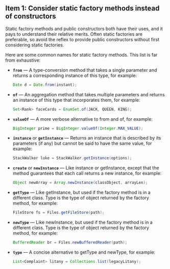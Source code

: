 ## Item 1: Consider static factory methods instead of constructors

Static factory methods and public constructors both have their uses,
and it pays to understand their relative merits. Often static factories are preferable,
so avoid the reflex to provide public constructors without first considering static factories.

Here are some common names for static factory methods.
This list is far from exhaustive:

- **`from`** — A type-conversion method that takes a single parameter and returns a corresponding instance of this type, for example:

    ```java
    Date d = Date.from(instant);
    ```

- **`of`** — An aggregation method that takes multiple parameters and returns an instance of this type that incorporates them,
for example:

    ```java
    Set<Rank> faceCards = EnumSet.of(JACK, QUEEN, KING);
    ```
    
- **`valueOf`** — A more verbose alternative to from and of, for example:

    ```java
    BigInteger prime = BigInteger.valueOf(Integer.MAX_VALUE);
    ```
    
- **`instance`** or **`getInstance`** — Returns an instance that is described by its parameters (if any) but cannot be said to have the same value, for example:

    ```java
    StackWalker luke = StackWalker.getInstance(options);
    ```
    
- **`create`** or **`newInstance`** — Like instance or getInstance, except that the method guarantees that each call returns a new instance, for example:

    ```java
    Object newArray = Array.newInstance(classObject, arrayLen);
    ```

- **`getType`** — Like getInstance, but used if the factory method is in a different class.
Type is the type of object returned by the factory method, for example:

    ```java
    FileStore fs = Files.getFileStore(path);
    ```

- **`newType`** — Like newInstance, but used if the factory method is in a different class. Type is the type of object returned by the factory method, for example:

    ```java
    BufferedReader br = Files.newBufferedReader(path);
    ```
  
- **`type`** — A concise alternative to getType and newType, for example:

    ```java
    List<Complaint> litany = Collections.list(legacyLitany);
    ```

